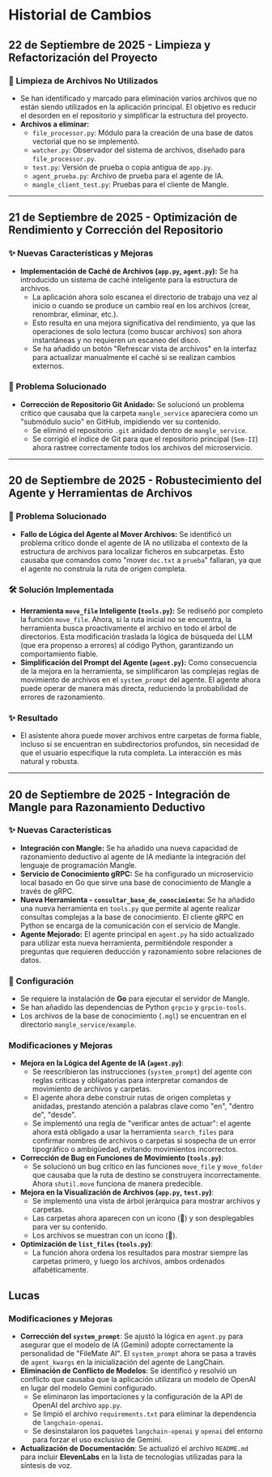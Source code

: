 # Historial de Cambios

## 22 de Septiembre de 2025 - Limpieza y Refactorización del Proyecto

### 🧹 Limpieza de Archivos No Utilizados

-   Se han identificado y marcado para eliminación varios archivos que no están siendo utilizados en la aplicación principal. El objetivo es reducir el desorden en el repositorio y simplificar la estructura del proyecto.
-   **Archivos a eliminar:**
    -   `file_processor.py`: Módulo para la creación de una base de datos vectorial que no se implementó.
    -   `watcher.py`: Observador del sistema de archivos, diseñado para `file_processor.py`.
    -   `test.py`: Versión de prueba o copia antigua de `app.py`.
    -   `agent_prueba.py`: Archivo de prueba para el agente de IA.
    -   `mangle_client_test.py`: Pruebas para el cliente de Mangle.

---

## 21 de Septiembre de 2025 - Optimización de Rendimiento y Corrección del Repositorio

### ✨ Nuevas Características y Mejoras

-   **Implementación de Caché de Archivos (`app.py`, `agent.py`):** Se ha introducido un sistema de caché inteligente para la estructura de archivos.
    -   La aplicación ahora solo escanea el directorio de trabajo una vez al inicio o cuando se produce un cambio real en los archivos (crear, renombrar, eliminar, etc.).
    -   Esto resulta en una mejora significativa del rendimiento, ya que las operaciones de solo lectura (como buscar archivos) son ahora instantáneas y no requieren un escaneo del disco.
    -   Se ha añadido un botón "Refrescar vista de archivos" en la interfaz para actualizar manualmente el caché si se realizan cambios externos.

### 🐞 Problema Solucionado

-   **Corrección de Repositorio Git Anidado:** Se solucionó un problema crítico que causaba que la carpeta `mangle_service` apareciera como un "submódulo sucio" en GitHub, impidiendo ver su contenido.
    -   Se eliminó el repositorio `.git` anidado dentro de `mangle_service`.
    -   Se corrigió el índice de Git para que el repositorio principal (`Sem-II`) ahora rastree correctamente todos los archivos del microservicio.

---

## 20 de Septiembre de 2025 - Robustecimiento del Agente y Herramientas de Archivos

### 🐞 Problema Solucionado

-   **Fallo de Lógica del Agente al Mover Archivos:** Se identificó un problema crítico donde el agente de IA no utilizaba el contexto de la estructura de archivos para localizar ficheros en subcarpetas. Esto causaba que comandos como "mover `doc.txt` a `prueba`" fallaran, ya que el agente no construía la ruta de origen completa.

### 🛠️ Solución Implementada

-   **Herramienta `move_file` Inteligente (`tools.py`):** Se rediseñó por completo la función `move_file`. Ahora, si la ruta inicial no se encuentra, la herramienta busca proactivamente el archivo en todo el árbol de directorios. Esta modificación traslada la lógica de búsqueda del LLM (que era propenso a errores) al código Python, garantizando un comportamiento fiable.
-   **Simplificación del Prompt del Agente (`agent.py`):** Como consecuencia de la mejora en la herramienta, se simplificaron las complejas reglas de movimiento de archivos en el `system_prompt` del agente. El agente ahora puede operar de manera más directa, reduciendo la probabilidad de errores de razonamiento.

### ✨ Resultado

-   El asistente ahora puede mover archivos entre carpetas de forma fiable, incluso si se encuentran en subdirectorios profundos, sin necesidad de que el usuario especifique la ruta completa. La interacción es más natural y robusta.

---

## 20 de Septiembre de 2025 - Integración de Mangle para Razonamiento Deductivo

### ✨ Nuevas Características

-   **Integración con Mangle:** Se ha añadido una nueva capacidad de razonamiento deductivo al agente de IA mediante la integración del lenguaje de programación Mangle.
-   **Servicio de Conocimiento gRPC:** Se ha configurado un microservicio local basado en Go que sirve una base de conocimiento de Mangle a través de gRPC.
-   **Nueva Herramienta - `consultar_base_de_conocimiento`:** Se ha añadido una nueva herramienta en `tools.py` que permite al agente realizar consultas complejas a la base de conocimiento. El cliente gRPC en Python se encarga de la comunicación con el servicio de Mangle.
-   **Agente Mejorado:** El agente principal en `agent.py` ha sido actualizado para utilizar esta nueva herramienta, permitiéndole responder a preguntas que requieren deducción y razonamiento sobre relaciones de datos.

### 🔧 Configuración

-   Se requiere la instalación de **Go** para ejecutar el servidor de Mangle.
-   Se han añadido las dependencias de Python `grpcio` y `grpcio-tools`.
-   Los archivos de la base de conocimiento (`.mgl`) se encuentran en el directorio `mangle_service/example`.



### Modificaciones y Mejoras

- **Mejora en la Lógica del Agente de IA (`agent.py`)**:
  - Se reescribieron las instrucciones (`system_prompt`) del agente con reglas críticas y obligatorias para interpretar comandos de movimiento de archivos y carpetas.
  - El agente ahora debe construir rutas de origen completas y anidadas, prestando atención a palabras clave como "en", "dentro de", "desde".
  - Se implementó una regla de "verificar antes de actuar": el agente ahora está obligado a usar la herramienta `search_files` para confirmar nombres de archivos o carpetas si sospecha de un error tipográfico o ambigüedad, evitando movimientos incorrectos.
- **Corrección de Bug en Funciones de Movimiento (`tools.py`)**:
  - Se solucionó un bug crítico en las funciones `move_file` y `move_folder` que causaba que la ruta de destino se construyera incorrectamente. Ahora `shutil.move` funciona de manera predecible.
- **Mejora en la Visualización de Archivos (`app.py`, `test.py`)**:
  - Se implementó una vista de árbol jerárquica para mostrar archivos y carpetas.
  - Las carpetas ahora aparecen con un ícono (📁) y son desplegables para ver su contenido.
  - Los archivos se muestran con un ícono (📄).
- **Optimización de `list_files` (`tools.py`)**:
  - La función ahora ordena los resultados para mostrar siempre las carpetas primero, y luego los archivos, ambos ordenados alfabéticamente.

## Lucas

### Modificaciones y Mejoras

- **Corrección del `system_prompt`**: Se ajustó la lógica en `agent.py` para asegurar que el modelo de IA (Gemini) adopte correctamente la personalidad de "FileMate AI". El `system_prompt` ahora se pasa a través de `agent_kwargs` en la inicialización del agente de LangChain.
- **Eliminación de Conflicto de Modelos**: Se identificó y resolvió un conflicto que causaba que la aplicación utilizara un modelo de OpenAI en lugar del modelo Gemini configurado.
  - Se eliminaron las importaciones y la configuración de la API de OpenAI del archivo `app.py`.
  - Se limpió el archivo `requirements.txt` para eliminar la dependencia de `langchain-openai`.
  - Se desinstalaron los paquetes `langchain-openai` y `openai` del entorno para forzar el uso exclusivo de Gemini.
- **Actualización de Documentación**: Se actualizó el archivo `README.md` para incluir **ElevenLabs** en la lista de tecnologías utilizadas para la síntesis de voz.
